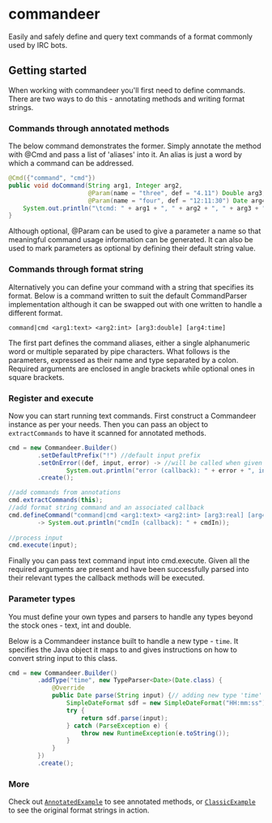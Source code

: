 commandeer
==========

Easily and safely define and query text commands of a format commonly used by IRC bots.

Getting started
---------------

When working with commandeer you'll first need to define commands. There are two ways
to do this - annotating methods and writing format strings.

### Commands through annotated methods

The below command demonstrates the former. Simply annotate the method with @Cmd and
pass a list of 'aliases' into it. An alias is just a word by which a command can be
addressed.

```Java
@Cmd({"command", "cmd"})
public void doCommand(String arg1, Integer arg2,
                      @Param(name = "three", def = "4.11") Double arg3,
                      @Param(name = "four", def = "12:11:30") Date arg4) {
    System.out.println("\tcmd: " + arg1 + ", " + arg2 + ", " + arg3 + ", " + arg4);
}
```

Although optional, @Param can be used to give a parameter a name so that meaningful
command usage information can be generated. It can also be used to mark parameters
as optional by defining their default string value.

### Commands through format string

Alternatively you can define your command with a string that specifies its format.
Below is a command written to suit the default CommandParser implementation
although it can be swapped out with one written to handle a different format.

```
command|cmd <arg1:text> <arg2:int> [arg3:double] [arg4:time]
```

The first part defines the command aliases, either a single alphanumeric word
or multiple separated by pipe characters. What follows is the parameters,
expressed as their name and type separated by a colon. Required arguments
are enclosed in angle brackets while optional ones in square brackets.

### Register and execute

Now you can start running text commands. First construct a Commandeer instance
as per your needs. Then you can pass an object to `extractCommands` to have it
scanned for annotated methods.

```Java
cmd = new Commandeer.Builder()
        .setDefaultPrefix("!") //default input prefix
        .setOnError((def, input, error) -> //will be called when given bad input
                System.out.println("error (callback): " + error + ", input: " + input))
        .create();

//add commands from annotations
cmd.extractCommands(this);
//add format string command and an associated callback
cmd.defineCommand("command|cmd <arg1:text> <arg2:int> [arg3:real] [arg4:time]", (cmdIn)
        -> System.out.println("cmdIn (callback): " + cmdIn));
        
//process input
cmd.execute(input);
```

Finally you can pass text command input into cmd.execute. Given all the required arguments
are present and have been successfully parsed into their relevant types the callback
methods will be executed.

### Parameter types

You must define your own types and parsers to handle
any types beyond the stock ones - text, int and double.

Below is a Commandeer instance built to handle a new type - `time`.
It specifies the Java object it maps to and gives instructions on
how to convert string input to this class.

```Java
cmd = new Commandeer.Builder()
        .addType("time", new TypeParser<Date>(Date.class) {
            @Override
            public Date parse(String input) {// adding new type 'time'
                SimpleDateFormat sdf = new SimpleDateFormat("HH:mm:ss");
                try {
                    return sdf.parse(input);
                } catch (ParseException e) {
                    throw new RuntimeException(e.toString());
                }
            }
        })
        .create();
```

### More

Check out [`AnnotatedExample`](https://github.com/Pucilowski/commandeer/blob/master/src/main/java/com/pucilowski/commandeer/examples/AnnotatedExample.java) 
to see annotated methods, or [`ClassicExample`](https://github.com/Pucilowski/commandeer/blob/master/src/main/java/com/pucilowski/commandeer/examples/ClassicExample.java)
to see the original format strings in action.